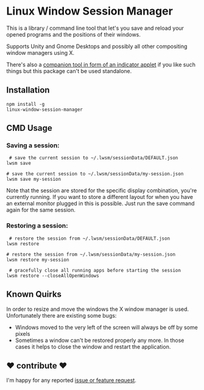 # Linux Window Session Manager

This is a library / command line tool that let's you save and reload your opened programs and the positions of their windows. 

Supports Unity and Gnome Desktops and possibly all other compositing window managers using X.
 
 There's also a [companion tool in form of an indicator applet](https://github.com/johannesjo/linux-window-session-manger-indicator) if you like such things but this package can't be used standalone.
 
## Installation
```
npm install -g
linux-window-session-manager
```
 
## CMD Usage

### Saving a session:
```
 # save the current session to ~/.lwsm/sessionData/DEFAULT.json
lwsm save

# save the current session to ~/.lwsm/sessionData/my-session.json
lwsm save my-session   
```
Note that the session are stored for the specific display combination, you're currently running. If you want to store a different layout for when you have an external monitor plugged in this is possible. Just run the save command again for the same session. 


### Restoring a session:
```
 # restore the session from ~/.lwsm/sessionData/DEFAULT.json
lwsm restore

# restore the session from ~/.lwsm/sessionData/my-session.json
lwsm restore my-session   

 # gracefully close all running apps before starting the session
lwsm restore --closeAllOpenWindows
```

## Known Quirks
In order to resize and move the windows the X window manager is used. Unfortunately there are existing some bugs:  
* Windows moved to the very left of the screen will always be off by some pixels
* Sometimes a window can't be restored properly any more. In those cases it helps to close the window and restart the application. 

## ❤ contribute ❤
I'm happy for any reported [issue or feature request](https://github.com/johannesjo/ng-fab-form/issues).